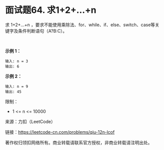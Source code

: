 # 面试题64. 求1+2+…+n

求 1+2+...+n ，要求不能使用乘除法、for、while、if、else、switch、case等关键字及条件判断语句（A?B:C）。

 

**示例 1：**

```
输入: n = 3
输出: 6
```

**示例 2：**

```text
输入: n = 9
输出: 45
```

限制：

- 1 <= n <= 10000

来源：力扣（LeetCode）

链接：https://leetcode-cn.com/problems/qiu-12n-lcof

著作权归领扣网络所有。商业转载请联系官方授权，非商业转载请注明出处。